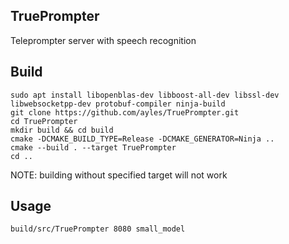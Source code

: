 ## TruePrompter
Teleprompter server with speech recognition

## Build
```
sudo apt install libopenblas-dev libboost-all-dev libssl-dev libwebsocketpp-dev protobuf-compiler ninja-build
git clone https://github.com/ayles/TruePrompter.git
cd TruePrompter
mkdir build && cd build
cmake -DCMAKE_BUILD_TYPE=Release -DCMAKE_GENERATOR=Ninja ..
cmake --build . --target TruePrompter
cd ..
```

NOTE: building without specified target will not work

## Usage
```
build/src/TruePrompter 8080 small_model
```
